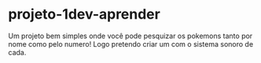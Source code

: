 # projeto-1dev-aprender
Um projeto bem simples onde você pode pesquizar os pokemons tanto por nome como pelo numero!
Logo pretendo criar um com o sistema sonoro de cada.
